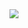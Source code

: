 <img src="https://64.media.tumblr.com/178e3a62a9f5d0611ffbe2761cc8f485/25d33744ec608295-a2/s400x600/6faef0035cdaebb2138e88a1789c81b115a48dd6.jpg">


